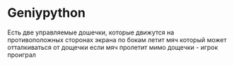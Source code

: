 # Geniypython

Есть две управляемые дошечки, которые движутся на противоположных сторонах экрана по бокам
летит мяч который может отталкиваться от дощечки
если мяч пролетит мимо дощечки - игрок проиграл
